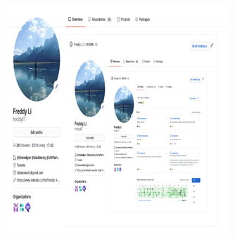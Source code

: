 <img src="https://github.com/freddyli7/freddyli7/blob/master/my_git_profile_3.png" width="900px" height="520px" alt="my_git_profile" /> 
